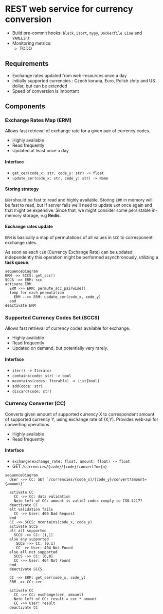 # REST web service for currency conversion

* Build pre-commit hooks: `black`, `isort`, `mypy`, `Dockerfile Line` and `YAMLLint`
* Monitoring metrics: 
  * TODO

## Requirements
* Exchange rates updated from web-resources once a day
* Initially supported currencies : Czech koruna, Euro, Polish złoty and US dollar, but can be extended
* Speed of conversion is important

## Components

### Exchange Rates Map (ERM)
Allows fast retrieval of exchange rate for a given pair of currency codes.

* Highly available
* Read frequently
* Updated at least once a day

#### Interface
* `get_cer(code_x: str, code_y: str) -> float`
* `update_cer(code_x: str, code_y: str) -> None`

#### Storing strategy
`ERM` should be fast to read and highly available. Storing `ERM` in memory will be fast to read, 
but if server fails we'll need to update `ERM` once again and that might be expensive. 
Since that, we might consider some persistable in-memory storage, e.g **Redis**. 

#### Exchange rates update
`ERM` is basically a map of permutations of all values in `SCC` to corresponent exchange rates.

As soon as each `CER` (Currency Exchange Rate) can be updated independently this operation 
might be performed asynchronously, utilizing a **task queue**.

```mermaid
sequenceDiagram
ERM ->> SCCS: get_scc()
SCCS ->> ERM: scc
activate ERM
  ERM ->> ERM: permute_scc_pairwise()
  loop for each permutation 
    ERM -->> ERM: update_cer(code_x, code_y)
  end
deactivate ERM
```

### Supported Currency Codes Set (SCCS)
Allows fast retrieval of currency codes available for exchange.

* Highly available
* Read frequently
* Updated on demand, but potentially very rarely.

#### Interface
* `iter() -> Iterator`
* `contains(code: str) -> bool`
* `mcontains(codes: Iterable) -> List[bool]`
* `add(code: str)`
* `discard(code: str)`

### Currency Converter (CC)
Converts given amount of supported currency X to correspondent amount of supported currency Y, using
exchange rate of (X,Y). Provides web-api for converting operations.

* Highly available
* Read frequently

#### Interface
* `exchange(exchange_rate: float, amount: float) -> float`
* GET `/currencies/{code}/{code}/convert?n={n}`

```mermaid
sequenceDiagram
  User ->> CC: GET `/currencies/{code_x}/{code_y}/convert?amount={amount}`
  
  activate CC
    CC ->> CC: data validation
    Note left of CC: amount is valid? codes comply to ISO 4217?
  deactivate CC
  alt validation fails
    CC ->> User: 400 Bad Request
  end
  CC ->> SCCS: mcontains(code_x, code_y)
  activate SCCS
  alt all supported 
    SCCS ->> CC: [1,1]
  else any supported
     SCCS ->> CC: [0,1]
     CC ->> User: 404 Not Found
  else all not supported
    SCCS ->> CC: [0,0]
    CC ->> User: 404 Not Found
  end
  deactivate SCCS
  
  CC ->> ERM: get_cer(code_x, code_y)
  ERM ->> CC: cer
  
  activate CC
    CC ->> CC: exchange(cer, amount)
    Note left of CC: result = cer * amount
    CC ->> User: result
  deactivate CC
  
```